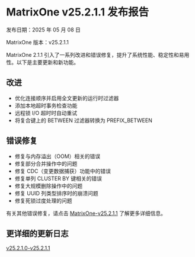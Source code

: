 # **MatrixOne v25.2.1.1 发布报告**

发布日期：2025 年 05 月 08 日

MatrixOne 版本：v25.2.1.1

MatrixOne 2.1.1 引入了一系列改进和错误修复，提升了系统性能、稳定性和易用性。以下是主要更新和新功能。

## 改进

- 优化连接顺序并启用全文更新的运行时过滤器  
- 添加本地超时事务检查功能  
- 远程锁 I/O 超时时自动重试  
- 将复合键上的 BETWEEN 过滤器转换为 PREFIX_BETWEEN

## 错误修复

- 修复与内存溢出（OOM）相关的错误
- 修复部分合并操作中的问题
- 修复 CDC（变更数据捕获）功能中的错误
- 修复单列 CLUSTER BY 键相关的错误
- 修复大规模删除操作中的问题
- 修复 UUID 列类型排序时的崩溃问题
- 修复死锁过度处理的问题

有关其他错误修复，请点击 [MatrixOne-v25.2.1.1](https://github.com/matrixorigin/matrixone/releases/tag/v2.1.1) 了解更多详细信息。

## 更详细的更新日志

[v25.2.1.0-v25.2.1.1](https://github.com/matrixorigin/matrixone/compare/v2.1.0...v2.1.1)